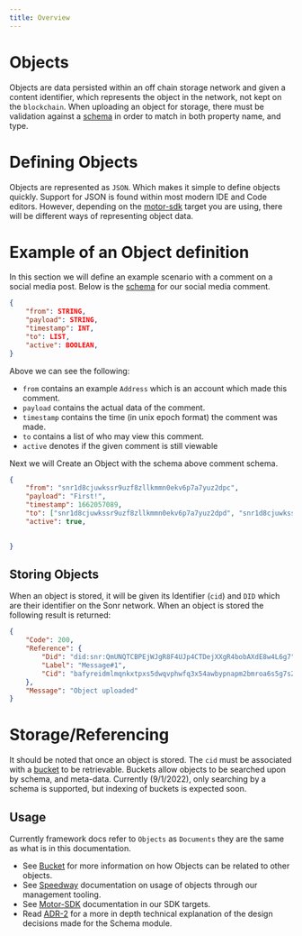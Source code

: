 ```yaml
---
title: Overview
---
```


# Objects
Objects are data persisted within an off chain storage network and given a content identifier, which represents the object in the network, not kept on the `blockchain`. When uploading an object for storage, there must be validation against a [schema](/docs/highway/modules/schemas.md) in order to match in both property name, and type. 

# Defining Objects
Objects are represented as `JSON`. Which makes it simple to define objects quickly. Support for JSON is found within most modern IDE and Code editors. However, depending on the [motor-sdk](/docs/motor-sdk/intro.mdx) target you are using, there will be different ways of representing object data.


# Example of an Object definition
In this section we will define an example scenario with a comment on a social media post. Below is the [schema](/docs/highway/modules/schemas.md) for our social media comment.
```json
{
    "from": STRING,
    "payload": STRING,
    "timestamp": INT,
    "to": LIST,
    "active": BOOLEAN,
}
```
Above we can see the following:
- `from` contains an example `Address` which is an account which made this comment.
- `payload` contains the actual data of the comment.
- `timestamp` contains the time (in unix epoch format) the comment was made. 
- `to` contains a list of who may view this comment.
- `active` denotes if the given comment is still viewable

Next we will Create an Object with the schema above comment schema.
```json
{
    "from": "snr1d8cjuwkssr9uzf8zllkmmn0ekv6p7a7yuz2dpc",
    "payload": "First!",
    "timestamp": 1662057089,
    "to": ["snr1d8cjuwkssr9uzf8zllkmmn0ekv6p7a7yuz2dpd", "snr1d8cjuwkssr9uzf8zllkmmn0ekv6p7a7yuz2dpd"],
    "active": true,
	

}
```

## Storing Objects
When an object is stored, it will be given its Identifier (`cid`) and `DID` which are their identifier on the Sonr network. When an object is stored the following result is returned:
```json
{
	"Code": 200,
	"Reference": {
		"Did": "did:snr:QmUNQTCBPEjWJgR8F4UJp4CTDejXXgR4bobAXdE8w4L6g7",
		"Label": "Message#1",
		"Cid": "bafyreidmlmqnkxtpxs5dwqvphwfq3x54awbypnapm2bmroa6s5g7s2ejt4"
	},
	"Message": "Object uploaded"
}
```
# Storage/Referencing
 It should be noted that once an object is stored. The `cid` must be associated with a [bucket](./buckets.md) to be retrievable. Buckets allow objects to be searched upon by schema, and meta-data. Currently (9/1/2022), only searching by a schema is supported, but indexing of buckets is expected soon.

## Usage
Currently framework docs refer to `Objects` as `Documents` they are the same as what is in this documentation.
- See [Bucket](/docs/highway/modules/buckets.md) for more information on how Objects can be related to other objects.
- See [Speedway](/docs/speedway/cli-cmds.mdx) documentation on usage of objects through our management tooling.
- See [Motor-SDK](/docs/motor-sdk/data/documents.mdx) documentation in our SDK targets.
- Read [ADR-2](https://github.com/sonr-io/sonr/blob/dev/docs/architecture/2.md) for a more in depth technical explanation of the design decisions made for the Schema module.
